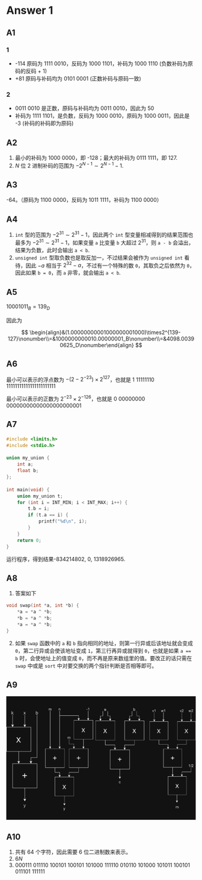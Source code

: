# Answer 1

## A1

### 1

- -114 原码为 1111 0010，反码为 1000 1101，补码为 1000 1110 (负数补码为原码的反码 + 1)
- +81 原码与补码均为 0101 0001 (正数补码与原码一致)

### 2

- 0011 0010 是正数，原码与补码均为 0011 0010，因此为 50
- 补码为 1111 1101，是负数，反码为 1000 0010，原码为 1000 0011，因此是 -3 (补码的补码即为原码)

## A2

1. 最小的补码为 1000 0000，即 -128；最大的补码为 0111 1111，即 127.
2. $N$ 位 2 进制补码的范围为 $-2^{N-1}\sim2^{N-1}-1$.

## A3

-64。（原码为 1100 0000，反码为 1011 1111，补码为 1100 0000）

## A4

1. `int` 型的范围为 $-2^{31}\sim2^{31}-1$，因此两个 `int` 型变量相减得到的结果范围也最多为 $-2^{31}\sim2^{31}-1$，如果变量 `a` 比变量 `b` 大超过 $2^{31}$，则 `a - b` 会溢出，结果为负数，此时会输出 `a < b`.
2. `unsigned int` 型取负数也是取反加一，不过结果会被作为 `unsigned int` 看待，因此 $-a$ 相当于 $2^{32}-a$，不过有一个特殊的数 `0`，其取负之后依然为 `0`，因此如果 `b = 0`，而 `a` 非零，就会输出 `a < b`.

## A5

$10001011_B = 139_D$

因此为

$$
\begin{align}&(1.00000000001000000001000)\times2^{139-127}\nonumber\\=&1000000000010.00000001_B\nonumber\\=&4098.00390625_D\nonumber\end{align}
$$

## A6

最小可以表示的浮点数为 $-(2-2^{-23})\times2^{127}$，也就是
1 11111110 11111111111111111111111

最小可以表示的正数为 $2^{-23}\times2^{-126}$，也就是 0 00000000 00000000000000000000001

## A7

```c
#include <limits.h>
#include <stdio.h>

union my_union {
    int a;
    float b;
};

int main(void) {
    union my_union t;
    for (int i = INT_MIN; i < INT_MAX; i++) {
        t.b = i;
        if (t.a == i) {
            printf("%d\n", i);
        }
    }
    return 0;
}
```

运行程序，得到结果-834214802, 0, 1318926965.

## A8

1. 答案如下

```c
void swap(int *a, int *b) {
    *a = *a ^ *b;
    *b = *a ^ *b;
    *a = *a ^ *b;
}
```

2. 如果 `swap` 函数中的 `a` 和 `b` 指向相同的地址，则第一行异或后该地址就会变成 `0`，第二行异或会使该地址变成 `1`，第三行再异或就得到 `0`，也就是如果 `a == b` 时，会使地址上的值变成 `0`，而不再是原来数组里的值。要改正的话只需在 `swap` 中或是 `sort` 中对要交换的两个指针判断是否相等即可。

## A9

![hw1T8](./hw1/hw1T8.jpg)

## A10

1. 共有 64 个字符，因此需要 6 位二进制数来表示。
2. $6N$
3. 000111 011110 100101 100101 101000 111110 010110 101000 101011 100101 011101 111111
